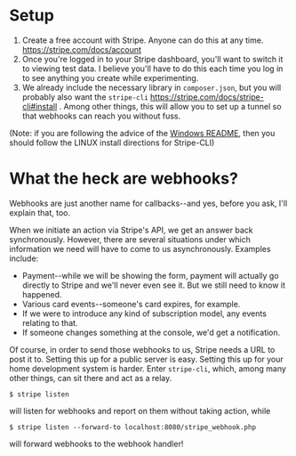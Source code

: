 # Setup

1. Create a free account with Stripe. Anyone can do this at any time. https://stripe.com/docs/account
2. Once you're logged in to your Stripe dashboard, you'll want to switch it to viewing test data. I believe you'll have to do this each time you log in to see anything you create while experimenting.
3. We already include the necessary library in `composer.json`, but you will probably also want the `stripe-cli` https://stripe.com/docs/stripe-cli#install . Among other things, this will allow you to set up a tunnel so that webhooks can reach you without fuss.

(Note: if you are following the advice of the [Windows README](Windows-README.md), then you should follow the LINUX install directions for Stripe-CLI)

# What the heck are webhooks?

Webhooks are just another name for callbacks--and yes, before you ask, I'll explain that, too.

When we initiate an action via Stripe's API, we get an answer back synchronously. However, there are several situations under which information we need will have to come to us asynchronously. Examples include:

* Payment--while we will be showing the form, payment will actually go directly to Stripe and we'll never even see it. But we still need to know it happened.
* Various card events--someone's card expires, for example.
* If we were to introduce any kind of subscription model, any events relating to that.
* If someone changes something at the console, we'd get a notification.

Of course, in order to send those webhooks to us, Stripe needs a URL to post it to. Setting this up for a public server is easy. Setting this up for your home development system is harder. Enter `stripe-cli`, which, among many other things, can sit there and act as a relay.

```
$ stripe listen
```

will listen for webhooks and report on them without taking action, while

```
$ stripe listen --forward-to localhost:8080/stripe_webhook.php
```

will forward webhooks to the webhook handler!